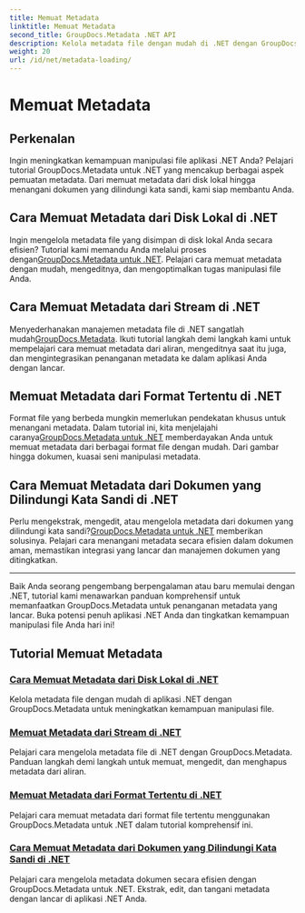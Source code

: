 ```yaml
---
title: Memuat Metadata
linktitle: Memuat Metadata
second_title: GroupDocs.Metadata .NET API
description: Kelola metadata file dengan mudah di .NET dengan GroupDocs.Metadata. Pelajari teknik memuat, mengedit, dan lainnya untuk meningkatkan kemampuan manipulasi file.
weight: 20
url: /id/net/metadata-loading/
---
```


# Memuat Metadata

## Perkenalan

Ingin meningkatkan kemampuan manipulasi file aplikasi .NET Anda? Pelajari tutorial GroupDocs.Metadata untuk .NET yang mencakup berbagai aspek pemuatan metadata. Dari memuat metadata dari disk lokal hingga menangani dokumen yang dilindungi kata sandi, kami siap membantu Anda.

## Cara Memuat Metadata dari Disk Lokal di .NET

 Ingin mengelola metadata file yang disimpan di disk lokal Anda secara efisien? Tutorial kami memandu Anda melalui proses dengan[GroupDocs.Metadata untuk .NET](./load-metadata-local-disk/). Pelajari cara memuat metadata dengan mudah, mengeditnya, dan mengoptimalkan tugas manipulasi file Anda.

## Cara Memuat Metadata dari Stream di .NET

 Menyederhanakan manajemen metadata file di .NET sangatlah mudah[GroupDocs.Metadata](./load-metadata-stream/). Ikuti tutorial langkah demi langkah kami untuk mempelajari cara memuat metadata dari aliran, mengeditnya saat itu juga, dan mengintegrasikan penanganan metadata ke dalam aplikasi Anda dengan lancar.

## Memuat Metadata dari Format Tertentu di .NET

 Format file yang berbeda mungkin memerlukan pendekatan khusus untuk menangani metadata. Dalam tutorial ini, kita menjelajahi caranya[GroupDocs.Metadata untuk .NET](./load-metadata-specific-format/) memberdayakan Anda untuk memuat metadata dari berbagai format file dengan mudah. Dari gambar hingga dokumen, kuasai seni manipulasi metadata.

## Cara Memuat Metadata dari Dokumen yang Dilindungi Kata Sandi di .NET

Perlu mengekstrak, mengedit, atau mengelola metadata dari dokumen yang dilindungi kata sandi?[GroupDocs.Metadata untuk .NET](./load-metadata-password-protected/) memberikan solusinya. Pelajari cara menangani metadata secara efisien dalam dokumen aman, memastikan integrasi yang lancar dan manajemen dokumen yang ditingkatkan.

----
Baik Anda seorang pengembang berpengalaman atau baru memulai dengan .NET, tutorial kami menawarkan panduan komprehensif untuk memanfaatkan GroupDocs.Metadata untuk penanganan metadata yang lancar. Buka potensi penuh aplikasi .NET Anda dan tingkatkan kemampuan manipulasi file Anda hari ini!

## Tutorial Memuat Metadata
### [Cara Memuat Metadata dari Disk Lokal di .NET](./load-metadata-local-disk/)
Kelola metadata file dengan mudah di aplikasi .NET dengan GroupDocs.Metadata untuk meningkatkan kemampuan manipulasi file.
### [Memuat Metadata dari Stream di .NET](./load-metadata-stream/)
Pelajari cara mengelola metadata file di .NET dengan GroupDocs.Metadata. Panduan langkah demi langkah untuk memuat, mengedit, dan menghapus metadata dari aliran.
### [Memuat Metadata dari Format Tertentu di .NET](./load-metadata-specific-format/)
Pelajari cara memuat metadata dari format file tertentu menggunakan GroupDocs.Metadata untuk .NET dalam tutorial komprehensif ini.
### [Cara Memuat Metadata dari Dokumen yang Dilindungi Kata Sandi di .NET](./load-metadata-password-protected/)
Pelajari cara mengelola metadata dokumen secara efisien dengan GroupDocs.Metadata untuk .NET. Ekstrak, edit, dan tangani metadata dengan lancar di aplikasi .NET Anda.